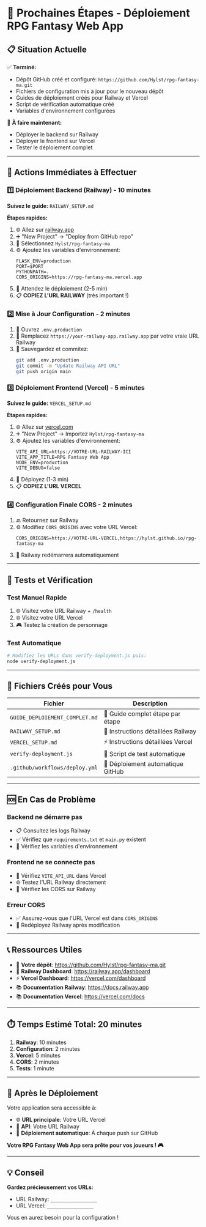 # 🎯 Prochaines Étapes - Déploiement RPG Fantasy Web App

## 📋 Situation Actuelle

✅ **Terminé:**
- Dépôt GitHub créé et configuré: `https://github.com/Hylst/rpg-fantasy-ma.git`
- Fichiers de configuration mis à jour pour le nouveau dépôt
- Guides de déploiement créés pour Railway et Vercel
- Script de vérification automatique créé
- Variables d'environnement configurées

🔄 **À faire maintenant:**
- Déployer le backend sur Railway
- Déployer le frontend sur Vercel
- Tester le déploiement complet

---

## 🚀 Actions Immédiates à Effectuer

### 1️⃣ Déploiement Backend (Railway) - 10 minutes

**Suivez le guide:** `RAILWAY_SETUP.md`

**Étapes rapides:**
1. 🌐 Allez sur [railway.app](https://railway.app)
2. ➕ "New Project" → "Deploy from GitHub repo"
3. 📂 Sélectionnez `Hylst/rpg-fantasy-ma`
4. ⚙️ Ajoutez les variables d'environnement:
   ```
   FLASK_ENV=production
   PORT=$PORT
   PYTHONPATH=.
   CORS_ORIGINS=https://rpg-fantasy-ma.vercel.app
   ```
5. 🚀 Attendez le déploiement (2-5 min)
6. 📋 **COPIEZ L'URL RAILWAY** (très important !)

### 2️⃣ Mise à Jour Configuration - 2 minutes

1. 📝 Ouvrez `.env.production`
2. 🔄 Remplacez `https://your-railway-app.railway.app` par votre vraie URL Railway
3. 💾 Sauvegardez et commitez:
   ```bash
   git add .env.production
   git commit -m "Update Railway API URL"
   git push origin main
   ```

### 3️⃣ Déploiement Frontend (Vercel) - 5 minutes

**Suivez le guide:** `VERCEL_SETUP.md`

**Étapes rapides:**
1. 🌐 Allez sur [vercel.com](https://vercel.com)
2. ➕ "New Project" → Importez `Hylst/rpg-fantasy-ma`
3. ⚙️ Ajoutez les variables d'environnement:
   ```
   VITE_API_URL=https://VOTRE-URL-RAILWAY-ICI
   VITE_APP_TITLE=RPG Fantasy Web App
   NODE_ENV=production
   VITE_DEBUG=false
   ```
4. 🚀 Déployez (1-3 min)
5. 📋 **COPIEZ L'URL VERCEL**

### 4️⃣ Configuration Finale CORS - 2 minutes

1. 🔙 Retournez sur Railway
2. ⚙️ Modifiez `CORS_ORIGINS` avec votre URL Vercel:
   ```
   CORS_ORIGINS=https://VOTRE-URL-VERCEL,https://hylst.github.io/rpg-fantasy-ma
   ```
3. 🔄 Railway redémarrera automatiquement

---

## 🧪 Tests et Vérification

### Test Manuel Rapide
1. 🌐 Visitez votre URL Railway + `/health`
2. 🌐 Visitez votre URL Vercel
3. 🎮 Testez la création de personnage

### Test Automatique
```bash
# Modifiez les URLs dans verify-deployment.js puis:
node verify-deployment.js
```

---

## 📁 Fichiers Créés pour Vous

| Fichier | Description |
|---------|-------------|
| `GUIDE_DEPLOIEMENT_COMPLET.md` | 📖 Guide complet étape par étape |
| `RAILWAY_SETUP.md` | 🚂 Instructions détaillées Railway |
| `VERCEL_SETUP.md` | ⚡ Instructions détaillées Vercel |
| `verify-deployment.js` | 🧪 Script de test automatique |
| `.github/workflows/deploy.yml` | 🤖 Déploiement automatique GitHub |

---

## 🆘 En Cas de Problème

### Backend ne démarre pas
- 📋 Consultez les logs Railway
- ✅ Vérifiez que `requirements.txt` et `main.py` existent
- 🔧 Vérifiez les variables d'environnement

### Frontend ne se connecte pas
- 🔗 Vérifiez `VITE_API_URL` dans Vercel
- 🌐 Testez l'URL Railway directement
- 🔄 Vérifiez les CORS sur Railway

### Erreur CORS
- ✅ Assurez-vous que l'URL Vercel est dans `CORS_ORIGINS`
- 🔄 Redéployez Railway après modification

---

## 📞 Ressources Utiles

- 🔗 **Votre dépôt**: https://github.com/Hylst/rpg-fantasy-ma.git
- 🚂 **Railway Dashboard**: https://railway.app/dashboard
- ⚡ **Vercel Dashboard**: https://vercel.com/dashboard
- 📚 **Documentation Railway**: https://docs.railway.app
- 📚 **Documentation Vercel**: https://vercel.com/docs

---

## ⏱️ Temps Estimé Total: 20 minutes

1. **Railway**: 10 minutes
2. **Configuration**: 2 minutes  
3. **Vercel**: 5 minutes
4. **CORS**: 2 minutes
5. **Tests**: 1 minute

---

## 🎉 Après le Déploiement

Votre application sera accessible à:
- 🌐 **URL principale**: Votre URL Vercel
- 🔗 **API**: Votre URL Railway
- 🤖 **Déploiement automatique**: À chaque push sur GitHub

**Votre RPG Fantasy Web App sera prête pour vos joueurs ! 🎮**

---

## 💡 Conseil

**Gardez précieusement vos URLs:**
- URL Railway: `_________________`
- URL Vercel: `_________________`

Vous en aurez besoin pour la configuration !